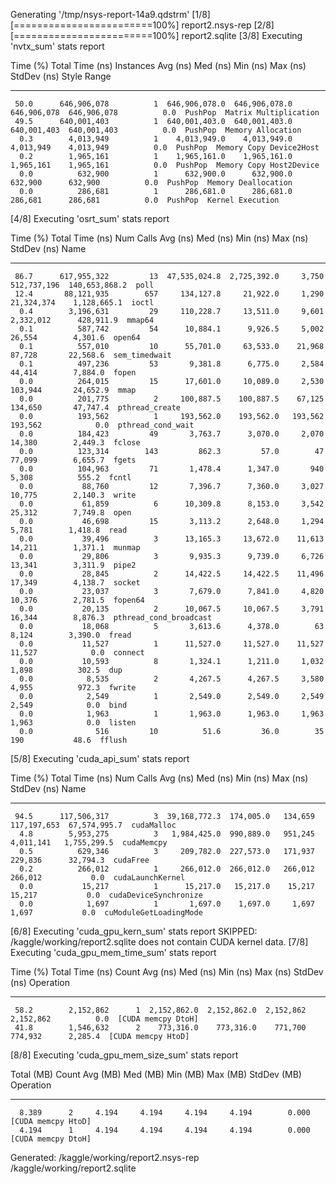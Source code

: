 Generating '/tmp/nsys-report-14a9.qdstrm'
[1/8] [========================100%] report2.nsys-rep
[2/8] [========================100%] report2.sqlite
[3/8] Executing 'nvtx_sum' stats report

 Time (%)  Total Time (ns)  Instances    Avg (ns)       Med (ns)      Min (ns)     Max (ns)    StdDev (ns)   Style            Range         
 --------  ---------------  ---------  -------------  -------------  -----------  -----------  -----------  -------  -----------------------
     50.0      646,906,078          1  646,906,078.0  646,906,078.0  646,906,078  646,906,078          0.0  PushPop  Matrix Multiplication  
     49.5      640,001,403          1  640,001,403.0  640,001,403.0  640,001,403  640,001,403          0.0  PushPop  Memory Allocation      
      0.3        4,013,949          1    4,013,949.0    4,013,949.0    4,013,949    4,013,949          0.0  PushPop  Memory Copy Device2Host
      0.2        1,965,161          1    1,965,161.0    1,965,161.0    1,965,161    1,965,161          0.0  PushPop  Memory Copy Host2Device
      0.0          632,900          1      632,900.0      632,900.0      632,900      632,900          0.0  PushPop  Memory Deallocation    
      0.0          286,681          1      286,681.0      286,681.0      286,681      286,681          0.0  PushPop  Kernel Execution       

[4/8] Executing 'osrt_sum' stats report

 Time (%)  Total Time (ns)  Num Calls    Avg (ns)     Med (ns)    Min (ns)   Max (ns)     StdDev (ns)            Name         
 --------  ---------------  ---------  ------------  -----------  --------  -----------  -------------  ----------------------
     86.7      617,955,322         13  47,535,024.8  2,725,392.0     3,750  512,737,196  140,653,868.2  poll                  
     12.4       88,121,935        657     134,127.8     21,922.0     1,290   21,324,374    1,128,665.1  ioctl                 
      0.4        3,196,631         29     110,228.7     13,511.0     9,601    2,332,012      428,911.9  mmap64                
      0.1          587,742         54      10,884.1      9,926.5     5,002       26,554        4,301.6  open64                
      0.1          557,010         10      55,701.0     63,533.0    21,968       87,728       22,568.6  sem_timedwait         
      0.1          497,236         53       9,381.8      6,775.0     2,584       44,414        7,884.0  fopen                 
      0.0          264,015         15      17,601.0     10,089.0     2,530      103,944       24,652.9  mmap                  
      0.0          201,775          2     100,887.5    100,887.5    67,125      134,650       47,747.4  pthread_create        
      0.0          193,562          1     193,562.0    193,562.0   193,562      193,562            0.0  pthread_cond_wait     
      0.0          184,423         49       3,763.7      3,070.0     2,070       14,380        2,449.3  fclose                
      0.0          123,314        143         862.3         57.0        47       77,099        6,655.7  fgets                 
      0.0          104,963         71       1,478.4      1,347.0       940        5,308          555.2  fcntl                 
      0.0           88,760         12       7,396.7      7,360.0     3,027       10,775        2,140.3  write                 
      0.0           61,859          6      10,309.8      8,153.0     3,542       25,312        7,749.8  open                  
      0.0           46,698         15       3,113.2      2,648.0     1,294        5,781        1,418.8  read                  
      0.0           39,496          3      13,165.3     13,672.0    11,613       14,211        1,371.1  munmap                
      0.0           29,806          3       9,935.3      9,739.0     6,726       13,341        3,311.9  pipe2                 
      0.0           28,845          2      14,422.5     14,422.5    11,496       17,349        4,138.7  socket                
      0.0           23,037          3       7,679.0      7,841.0     4,820       10,376        2,781.5  fopen64               
      0.0           20,135          2      10,067.5     10,067.5     3,791       16,344        8,876.3  pthread_cond_broadcast
      0.0           18,068          5       3,613.6      4,378.0        63        8,124        3,390.0  fread                 
      0.0           11,527          1      11,527.0     11,527.0    11,527       11,527            0.0  connect               
      0.0           10,593          8       1,324.1      1,211.0     1,032        1,898          302.5  dup                   
      0.0            8,535          2       4,267.5      4,267.5     3,580        4,955          972.3  fwrite                
      0.0            2,549          1       2,549.0      2,549.0     2,549        2,549            0.0  bind                  
      0.0            1,963          1       1,963.0      1,963.0     1,963        1,963            0.0  listen                
      0.0              516         10          51.6         36.0        35          190           48.6  fflush                

[5/8] Executing 'cuda_api_sum' stats report

 Time (%)  Total Time (ns)  Num Calls    Avg (ns)    Med (ns)   Min (ns)   Max (ns)    StdDev (ns)            Name         
 --------  ---------------  ---------  ------------  ---------  --------  -----------  ------------  ----------------------
     94.5      117,506,317          3  39,168,772.3  174,005.0   134,659  117,197,653  67,574,995.7  cudaMalloc            
      4.8        5,953,275          3   1,984,425.0  990,889.0   951,245    4,011,141   1,755,299.5  cudaMemcpy            
      0.5          629,346          3     209,782.0  227,573.0   171,937      229,836      32,794.3  cudaFree              
      0.2          266,012          1     266,012.0  266,012.0   266,012      266,012           0.0  cudaLaunchKernel      
      0.0           15,217          1      15,217.0   15,217.0    15,217       15,217           0.0  cudaDeviceSynchronize 
      0.0            1,697          1       1,697.0    1,697.0     1,697        1,697           0.0  cuModuleGetLoadingMode

[6/8] Executing 'cuda_gpu_kern_sum' stats report
SKIPPED: /kaggle/working/report2.sqlite does not contain CUDA kernel data.
[7/8] Executing 'cuda_gpu_mem_time_sum' stats report

 Time (%)  Total Time (ns)  Count   Avg (ns)     Med (ns)    Min (ns)   Max (ns)   StdDev (ns)      Operation     
 --------  ---------------  -----  -----------  -----------  ---------  ---------  -----------  ------------------
     58.2        2,152,862      1  2,152,862.0  2,152,862.0  2,152,862  2,152,862          0.0  [CUDA memcpy DtoH]
     41.8        1,546,632      2    773,316.0    773,316.0    771,700    774,932      2,285.4  [CUDA memcpy HtoD]

[8/8] Executing 'cuda_gpu_mem_size_sum' stats report

 Total (MB)  Count  Avg (MB)  Med (MB)  Min (MB)  Max (MB)  StdDev (MB)      Operation     
 ----------  -----  --------  --------  --------  --------  -----------  ------------------
      8.389      2     4.194     4.194     4.194     4.194        0.000  [CUDA memcpy HtoD]
      4.194      1     4.194     4.194     4.194     4.194        0.000  [CUDA memcpy DtoH]

Generated:
    /kaggle/working/report2.nsys-rep
    /kaggle/working/report2.sqlite
